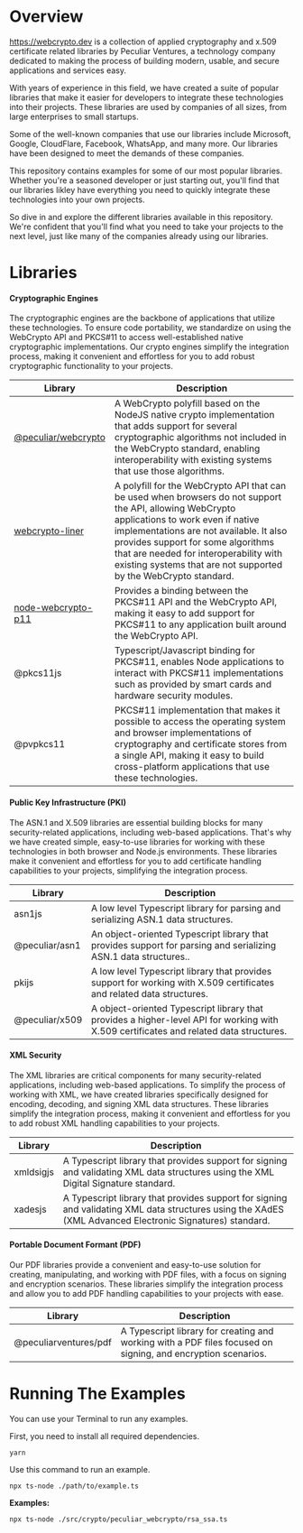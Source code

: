 # Overview

https://webcrypto.dev is a collection of applied cryptography and x.509 certificate related libraries by Peculiar Ventures, a technology company dedicated to making the process of building modern, usable, and secure applications and services easy.

With years of experience in this field, we have created a suite of popular libraries that make it easier for developers to integrate these technologies into their projects. These libraries are used by companies of all sizes, from large enterprises to small startups.

Some of the well-known companies that use our libraries include Microsoft, Google, CloudFlare, Facebook, WhatsApp, and many more. Our libraries have been designed to meet the demands of these companies.

This repository contains examples for some of our most popular libraries. Whether you're a seasoned developer or just starting out, you'll find that our libraries likley have everything you need to quickly integrate these technologies into your own projects.

So dive in and explore the different libraries available in this repository. We're confident that you'll find what you need to take your projects to the next level, just like many of the companies already using our libraries.

# Libraries

#### Cryptographic Engines
The cryptographic engines are the backbone of applications that utilize these technologies. To ensure code portability, we standardize on using the WebCrypto API and PKCS#11 to access well-established native cryptographic implementations. Our crypto engines simplify the integration process, making it convenient and effortless for you to add robust cryptographic functionality to your projects.


| Library             |	Description                              |
|---------------------|------------------------------------------|
| [@peculiar/webcrypto](src/crypto/peculiar_webcrypto/README.md) | A WebCrypto polyfill based on the NodeJS native crypto implementation that adds support for several cryptographic algorithms not included in the WebCrypto standard, enabling interoperability with existing systems that use those algorithms. |
| [webcrypto-liner](src/crypto/webcrypto_liner/README.md)  | A polyfill for the WebCrypto API that can be used when browsers do not support the API, allowing WebCrypto applications to work even if native implementations are not available. It also provides support for some algorithms that are needed for interoperability with existing systems that are not supported by the WebCrypto standard. |
| [node-webcrypto-p11](src/crypto/node_webcrypto_p11/README.md) | Provides a binding between the PKCS#11 API and the WebCrypto API, making it easy to add support for PKCS#11 to any application built around the WebCrypto API. |
| @pkcs11js | Typescript/Javascript binding for PKCS#11, enables Node applications to interact with PKCS#11 implementations such as provided by smart cards and hardware security modules. |
| @pvpkcs11 | PKCS#11 implementation that makes it possible to access the operating system and browser implementations of cryptography and certificate stores from a single API, making it easy to build cross-platform applications that use these technologies. |


#### Public Key Infrastructure (PKI)
The ASN.1 and X.509 libraries are essential building blocks for many security-related applications, including web-based applications. That's why we have created simple, easy-to-use libraries for working with these technologies in both browser and Node.js environments. These libraries make it convenient and effortless for you to add certificate handling capabilities to your projects, simplifying the integration process.


| Library             |	Description                              |
|---------------------|------------------------------------------|
|asn1js	| A low level Typescript library for parsing and serializing ASN.1 data structures.|
|@peculiar/asn1	| An object-oriented Typescript library that provides support for parsing and serializing ASN.1 data structures.. | 
| pkijs	| A low level Typescript library that provides support for working with X.509 certificates and related data structures. |
| @peculiar/x509 | A object-oriented Typescript library that provides a higher-level API for working with X.509 certificates and related data structures. |


#### XML Security
The XML libraries are critical components for many security-related applications, including web-based applications. To simplify the process of working with XML, we have created libraries specifically designed for encoding, decoding, and signing XML data structures. These libraries simplify the integration process, making it convenient and effortless for you to add robust XML handling capabilities to your projects.

| Library             |	Description                              |
|---------------------|------------------------------------------|
|xmldsigjs	| A Typescript library that provides support for signing and validating XML data structures using the XML Digital Signature standard. |
|xadesjs		| A Typescript library that provides support for signing and validating XML data structures using the XAdES (XML Advanced Electronic Signatures) standard. | 


#### Portable Document Formant (PDF)
Our PDF libraries provide a convenient and easy-to-use solution for creating, manipulating, and working with PDF files, with a focus on signing and encryption scenarios. These libraries simplify the integration process and allow you to add PDF handling capabilities to your projects with ease.

| Library             |	Description                              |
|---------------------|------------------------------------------|
| @peculiarventures/pdf | A Typescript library for creating and working with a PDF files focused on signing, and encryption scenarios. |

# Running The Examples

You can use your Terminal to run any examples.

First, you need to install all required dependencies.

```
yarn
```

Use this command to run an example.

```
npx ts-node ./path/to/example.ts
```

**Examples:**
```
npx ts-node ./src/crypto/peculiar_webcrypto/rsa_ssa.ts
```
